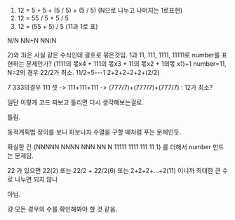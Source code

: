 1) 12 = 5 + 5 + (5 / 5) + (5 / 5) (N으로 나누고 나머지는 1로표현)
2) 12 = 55 / 5 + 5 / 5
3) 12 = (55 + 5) / 5 (11과 1로 표)

N/N NN+N NN/N

2)와 3)은 사실 같은 수식인데 괄호로 묶은것임.
1과 11, 111, 1111, 11111로 number를 표현하는 문제인가?
(1111의 몫x4 + 111의 몫x3 + 11의 몫x2 + 1의몫 x1)+1
number=11, N=2의 경우 22/2가 최소.
11/2=5---1  2+2+2+2+2+(2/2)

7 333의경우 111 셋 -> 111+111+111 -> (777/7)+(777/7)+(777/7) : 12가 최소?

일단 이렇게 코드 짜보고 틀리면 다시 생각해보는걸로.


틀림.

동적계획법 정의를 보니 피보나치 수열을 구할 때처럼 푸는 문제인듯.

확실한 건 {NNNNN NNNN NNN NN N 11111 1111 111 11 1} 를 더해서 number 만드는 문제임.

22 가 있으면 22(2) 또는 22/2 + 22/2(6) 또는 2+2+2+...+2(11) 이니까 최대한 큰 수로 나누면 되지 않나

아님.

걍 모든 경우의 수를 확인해봐야 할 것 같음.
